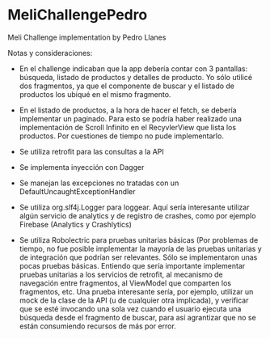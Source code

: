 # MeliChallengePedro
Meli Challenge implementation by Pedro Llanes

Notas y consideraciones:
- En el challenge indicaban que la app debería contar con 3 pantallas: búsqueda, listado de productos y detalles 
de producto. Yo sólo utilicé dos fragmentos, ya que el componente de buscar y el listado de productos los ubiqué
en el mismo fragmento.

- En el listado de productos, a la hora de hacer el fetch, se debería implementar un paginado. 
Para esto se podría haber realizado una implementación de Scroll Infinito en el RecyvlerView 
que lista los productos. Por cuestiones de tiempo no pude implementarlo.

- Se utiliza retrofit para las consultas a la API

- Se implementa inyección con Dagger

- Se manejan las excepciones no tratadas con un DefaultUncaughtExceptionHandler

- Se utiliza org.slf4j.Logger para loggear. Aquí sería interesante utilizar algún servicio de analytics y de
registro de crashes, como por ejemplo Firebase (Analytics y Crashlytics)

- Se utiliza Robolectric para pruebas unitarias básicas (Por problemas de tiempo, no fue posible implementar la 
mayoría de las pruebas unitarias y de integración que podrían ser relevantes. Sólo se implementaron unas pocas 
pruebas básicas.
Entiendo que sería importante implementar pruebas unitarias a los servicios de retrofit, al mecanismo de navegación
entre fragmentos, al ViewModel que comparten los fragmentos, etc.
Una prueba interesante sería, por ejemplo, utilizar un mock de la clase de la API (u de cualquier otra implicada), y 
verificar que se esté invocando una sola vez cuando el usuario ejecuta una búsqueda desde el fragmento de buscar, 
para así agrantizar que no se están consumiendo recursos de más por error.

